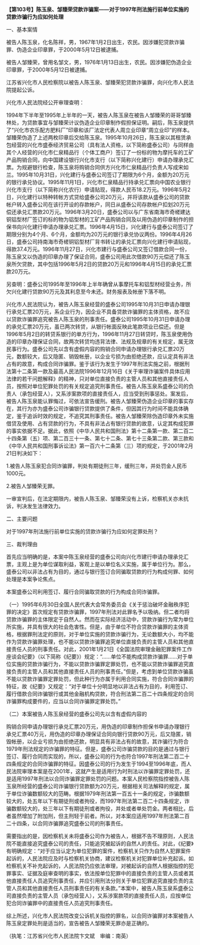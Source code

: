 **【第103号】陈玉泉、邹臻荣贷款诈骗案——对于1997年刑法施行前单位实施的贷款诈骗行为应如何处理**

一、基本案情

被告人陈玉泉，化名陈祥，男，1967年1月2日出生，农民。因涉嫌犯贷款诈骗罪、伪造企业印章罪，于2000年5月12日被逮捕。

被告人邹臻荣，曾用名邹文，男，1976年1月13日出生，农民。因涉嫌犯伪造企业印章罪，于2000年5月12日被逮捕。

江苏省兴化市人民检察院以被告人陈玉泉、邹臻荣犯贷款诈骗罪，向兴化市人民法院提起公诉。

兴化市人民法院经公开审理查明：

1994年下半年至1995年上半年的一天，被告人陈玉泉在被告人邹臻荣的哥哥邹臻林处，为贷款事宜与邹臻荣计议伪造企业印章制作假担保证明。嗣后，陈玉泉提供了“兴化市农乐配方肥料厂”印章和该厂法定代表人周立业印章“周立业印”的样本。邹臻荣伪造了上述两枚印章后交给陈玉泉。1995年10月26日，陈玉泉以其租赁承包经营的兴化市盛泰经济贸易公司（具有法人资格，以下简称盛泰公司）与同样由其个人经营的兴化市仁泉精品行（个体工商户）签订了一份标的物为摩托车的工矿产品购销合同，向中国建设银行兴化市支行（以下简称兴化建行）申请办理承兑汇票。为规避银行检查，陈玉泉将购销合同供方兴化市仁泉精品行负责人写成宋如兰。1995年10月31日，兴化建行与盛泰公司签订了期限为6个月，金额为20万元的银行承兑协议。1995年11月1日，兴化市仁泉精品行持承兑汇票向中国农业银行兴化市支行（以下简称兴化农行）申请贴现，得款人民币18.2万元。1996年5月2日，兴化建行以特种转帐方式贷给盛泰公司20万元，并将该款从盛泰公司的贷款帐户转入盛泰公司在该行开设的存款帐户，同日从盛泰公司存款帐户扣划20万元偿还承兑汇票款20万元。1996年3月20日，盛泰公司以与广东省南海市奇槎建达铜铝型材厂签订的标的物为铝型材的工矿产品购销合同及以用伪造的印章制作的担保书向兴化建行申请办理承兑汇票。1996年4月15日，兴化建行与盛泰公司签订了期限分别为4个月、6个月，金额均为20万元的银行承兑协议两份。1996年4月26日，盛泰公司持南海市奇槎铜铝型材厂背书转让的承兑汇票向兴化建行申请贴现，得款37.4万元。1996年11月27日，兴化市建行与盛泰公司又签订借款合同一份，陈玉泉又以伪造的印章办理了保证合同，盛泰公司用此次借款90万元偿还了陈玉泉所欠贷款，其中包括1996年5月2日的贷款20万元和1996年4月15日的承兑汇票款20万元。

另查明：盛泰公司1995年至1996年上半年确曾从事摩托车和铝型材经营业务，所欠兴化建行贷款90万元及其利息至今未还。财务报表及帐册下落不明。

兴化市人民法院认为，被告人陈玉泉经营的盛泰公司1995年10月31日申请办理银行承兑汇票20万元，系企业行为，因企业不具备贷款诈骗罪的主体资格，故不应以贷款诈骗罪追究被告人陈玉泉的刑事责任。盛泰公司1995年10月31日申请办理的承兑汇票20万元，虽已两次转贷，从银行帐面反映此笔款项业已偿还。但是1996年5月2日的转贷系银行的单方行为，1996年11月27日转贷时，陈玉泉使用伪造的印章办理保证合同，故两次转贷均违背法律、法规及规章的有关规定，属无效民事行为。盛泰公司先以含有虚假内容的购销合同申请办理银行承兑汇票20万元，数额较大，后又隐匿、销毁帐册，以企业亏损为由拒绝还款，应认定具有非法占有的故意，构成合同诈骗罪。鉴于该行为发生于1997年刑法实施之前，根据刑法第十二条第一款及最高人民法院1996年12月16日《关于审理诈骗案件具体应用法律的若干问题解释》的精神，只对单位直接负责的主管人员和其他直接责任人员，按照对单位犯罪处罚的有关规定追究刑事责任。被告人陈玉泉系盛泰公司的负责人（承包经营人），又系涉案款项的直接责任人，应当受到刑事惩处。案发后，被告人陈玉泉能认罪悔过，可依法宣告缓刑。被告人邹臻荣伪造企业印章的事实存在，其行为亦为盛泰公司诈骗银行贷款提供了条件，但因其行为时间不能具体确定，鉴于追诉时效的规定，不追究其刑事责任。被告人邹臻荣除伪造印章外未实施借贷及使用、占有贷款的行为，不具有非法占有银行贷款的故意，认定其构成犯罪的事实依据不足。据此，依照《中华人民共和国刑法》第十二条第一款、第二百二十四条第（五）项、第二百三十一条、第七十二条、第七十三条第二款、第三款和《中华人民共和国刑事诉讼法》第一百六十二条第（三）项的规定，于2001年2月21日判决如下：

1.被告人陈玉泉犯合同诈骗罪，判处有期徒刑三年，缓刑三年，并处罚金人民币1000元。

2.被告人邹臻荣无罪。

一审宣判后，在法定期限内，被告人陈玉泉、邹臻荣没有上诉，检察机关亦未抗诉，判决发生法律效力。

二、主要问题

对于1997年刑法施行前单位实施的贷款诈骗行为应如何定罪处刑？

三、裁判理由

首先应当明确的是，本案中陈玉泉经营的盛泰公司向兴化市建行申请办理承兑汇票，主观上是为单位谋取利益，客观上是以单位名义实施，属于单位行为。那么，盛泰公司以非法占有为目的，通过与银行签订合同骗取贷款的行为构成何罪、如何处理是本案争论焦点。

本案盛泰公司利用签订、履行合同骗取贷款的行为构成合同诈骗罪。

（一）1995年6月30日全国人民代表大会常务委员会《关于惩治破坏金融秩序犯罪的决定》首次规定有贷款诈骗罪，1997年刑法对此罪名予以吸纳。但二者均将贷款诈骗罪的主体限定于自然人。然而在实际经济活动中，贷款诈骗行为常为单位所实施，并具有很大的社会危害性。但是，由于单位不符合贷款诈骗罪的主体资格，根据罪刑法定的原则，对于单位实施的贷款诈骗行为，无论数额大小，均不能作为贷款诈骗罪处理，也不能以贷款诈骗罪追究单位直接负责的主管人员和其他直接责任人员的刑事责任。对此，2001年1月21日《全国法院审理金融犯罪案件工作座谈会纪要》（以下简称《纪要》）规定：“……单位不能构成贷款诈骗罪……对于单位实施的贷款诈骗行为，不能以贷款诈骗罪定罪处罚，也不能以贷款诈骗罪追究直接负责的主管人员和其他直接责任人员的刑事责任。”但是，考虑到单位贷款诈骗虽不能以贷款诈骗罪定罪处罚，但此种行为亦属于利用合同实施，符合合同诈骗罪的特征，故《纪要》又规定：“对于单位十分明显地以非法占有为目的，利用签订、履行借款合同诈骗银行或其他金融机构贷款，符合刑法第二百二十四条规定的合同诈骗罪构成要件的，应当以合同诈骗罪定罪处罚。”

（二）本案被告人陈玉泉经营的盛泰公司先以含有虚假内容的

购销合同申请办理银行承兑汇票20万元，用伪造的印章制作担保书申请办理银行承兑汇票40万元，用伪造的印章办理保证合同向银行贷款90万元，后又隐匿，销毁帐册，以企业亏损为由拒绝还款，明显具有非法占有的故意，其诈骗行为符合1979年刑法规定的诈骗罪的特征。但是，盛泰公司诈骗贷款的目的是通过与银行签订、履行合同而实现的，所以，盛泰公司的行为也符合1997年刑法第二百二十四条规定的合同诈骗罪的特征。因盛泰公司的行为发生于1994至1996年底，而人民法院审理本案是在2001年，这就产生是适用行为时刑法以诈骗罪定罪处罚，还是适用1997年刑法以合同诈骗罪定罪处罚的问题。本案人民检察院指控被告人陈玉泉所经营的盛泰公司诈骗银行贷款额为20万元，根据相关司法解释的规定，属于单位诈骗数额较大的范畴。根据1979年刑法第一百五十一条的规定，诈骗数额较大的，处五年以下有期徒刑或者拘役，而1997年刑法第二百二十四条规定，诈骗数额较大的，处三年以下有期徒刑或者拘役，并处或者单处罚金。两者相比，后者虽然增加了附加刑，但主刑轻于前者。所以，对本案应适用1997年刑法第二百二十四条，以合同诈骗罪追究盛泰公司的刑事责任。

需要指出的是，因检察机关未将盛泰公司作为被告人，根据不告不理原则，人民法院不能直接追究盛泰公司的责任，只能追究被起诉的自然人的责任。对此，《纪要》有明确规定：“对于应当认定为单位犯罪的案件，检察机关只作为自然人犯罪案件起诉的，人民法院应及时与检察机关协商，建议检察机关对犯罪单位补充起诉。如检察机关不补充起诉的，人民法院仍应依法审理，对被起诉的自然人根据指控的犯罪事实、证据及庭审查明的事实，依法按单位犯罪中的直接负责的主管人员或者其他直接责任人员追究刑事责任，并应引用刑法分则关于单位犯罪追究直接负责的主管人员和其他直接责任人员刑事责任的有关条款。”本案中，被告人陈玉泉系盛泰公司直接负责的主管人员（承包经营人），又系涉案款项的直接责任人员，应按单位犯合同诈骗罪中的直接责任人员追究刑事责任。

综上所述，兴化市人民法院改变公诉机关指控的罪名，以合同诈骗罪对本案被告人陈玉泉定罪处刑是适当的，宣告被告人邹臻荣无罪亦是正确的。

（执笔：江苏省兴化市人民法院卞文斌　审编：南英）